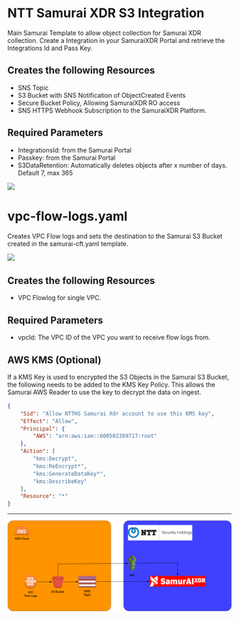 # NTT Samurai XDR S3 Integration


Main Samurai Template to allow object collection for Samurai XDR collection.
Create a Integration in your SamuraiXDR Portal and retrieve the Integrations Id and Pass Key. 

## Creates the following Resources
* SNS Topic
* S3 Bucket with SNS Notification of ObjectCreated Events
* Secure Bucket Policy, Allowing SamuraiXDR RO access
* SNS HTTPS Webhook Subscription to the SamuraiXDR Platform. 

## Required Parameters
* IntegrationsId: from the Samurai Portal
* Passkey: from the Samurai Portal
* S3DataRetention: Automatically deletes objects after x number of days. Default 7, max 365


[![](https://s3.amazonaws.com/cloudformation-examples/cloudformation-launch-stack.png)](https://console.aws.amazon.com/cloudformation/home#/stacks/new?stackName=NTTSamuraiS3Stack&templateURL=https://samurai-cft-templates.s3.eu-central-1.amazonaws.com/prod/samurai-cft.yaml)

# vpc-flow-logs.yaml
Creates VPC Flow logs and sets the destination to the Samurai S3 Bucket created in the samurai-cft.yaml template. 

[![](https://s3.amazonaws.com/cloudformation-examples/cloudformation-launch-stack.png)](https://console.aws.amazon.com/cloudformation/home#/stacks/new?stackName=NTTSamuraiVPCLogs&templateURL=https://samurai-cft-templates.s3.eu-central-1.amazonaws.com/prod/vpc-flow-logs.yaml)
## Creates the following Resources
* VPC Flowlog for single VPC. 

## Required Parameters
* vpcId: The VPC ID of the VPC you want to receive flow logs from. 

## AWS KMS (Optional)
If a KMS Key is used to encrypted the S3 Objects in the Samurai S3 Bucket, the following needs to be added to the KMS Key Policy.
This allows the Samurai AWS Reader to use the key to decrypt the data on ingest.   
```json
{
    "Sid": "Allow NTTHS Samurai Xdr account to use this KMS key",
    "Effect": "Allow",
    "Principal": {
        "AWS": "arn:aws:iam::600502389717:root"
    },
    "Action": [
        "kms:Decrypt",
        "kms:ReEncrypt*",
        "kms:GenerateDataKey*",
        "kms:DescribeKey"
    ],
    "Resource": "*"
}
```

---
![Topology](images/topology.png)

